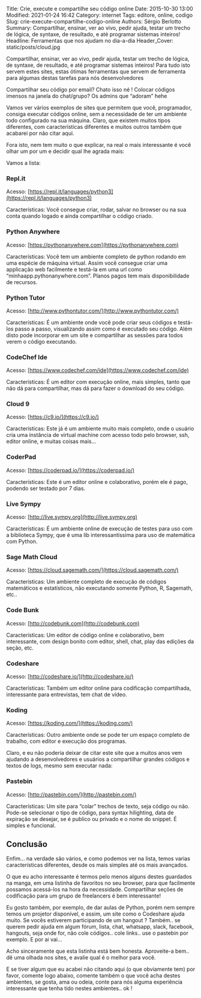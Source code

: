 Title: Crie, execute e compartilhe seu código online
Date: 2015-10-30 13:00
Modified: 2021-01-24 16:42
Category: internet
Tags: editore, online, codigo
Slug: crie-execute-compartilhe-codigo-online
Authors: Sérgio Berlotto
Summary: Compartilhar, ensinar, ver ao vivo, pedir ajuda, testar um trecho de lógica, de syntaxe, de resultado, e até programar sistemas inteiros!
Headline: Ferramentas que nos ajudam no dia-a-dia 
Header_Cover: static/posts/cloud.jpg

Compartilhar, ensinar, ver ao vivo, pedir ajuda, testar um trecho de lógica, de syntaxe, de resultado, e até programar sistemas inteiros! Para tudo isto servem estes sites, estas ótimas ferramentas que servem de ferramenta para algumas destas tarefas para nós desenvolvedores

Compartilhar seu código por email? Chato isso né !
Colocar códigos imensos na janela do chat/grupo? Os admins que “adoram” hehe

Vamos ver vários exemplos de sites que permitem que você, programador, consiga executar códigos online, sem a necessidade de ter um ambiente todo configurado na sua máquina. Claro, que existem muitos tipos diferentes, com características diferentes e muitos outros também que acabarei por não citar aqui.

Fora isto, nem tem muito o que explicar, na real o mais interessante é você olhar um por um e decidir qual lhe agrada mais:

Vamos a lista:

### Repl.it

Acesso: [https://repl.it/languages/python3](https://repl.it/languages/python3)

Características: Você consegue criar, rodar, salvar no browser ou na sua conta quando logado e ainda compartilhar o código criado.

### Python Anywhere

Acesso: [https://pythonanywhere.com](https://pythonanywhere.com)

Características: Você tem um ambiente completo de python rodando em uma espécie de máquina virtual. Assim você consegue criar uma applicação web facilmente e testá-la em uma url como “minhaapp.pythonanywhere.com”. Planos pagos tem mais disponibilidade de recursos.

### Python Tutor

Acesso: [http://www.pythontutor.com/](http://www.pythontutor.com/)

Características: É um ambiente onde você pode criar seus códigos e testá-los passo a passo, visualizando assim como é executado seu código. Além disto pode incorporar em um site e compartilhar as sessões para todos verem o código executando.

### CodeChef Ide

Acesso: [https://www.codechef.com/ide](https://www.codechef.com/ide)

Características: É um editor com execução online, mais simples, tanto que não dá para compartilhar,  mas dá para fazer o download do seu código.

### Cloud 9

Acesso: [https://c9.io/](https://c9.io/)

Características: Este já é um ambiente muito mais completo, onde o usuário cria uma instância de virtual machine com acesso todo pelo browser, ssh, editor online, e muitas coisas mais…

### CoderPad

Acesso: [https://coderpad.io/](https://coderpad.io/)

Características: Este é um editor online e colaborativo, porém ele é pago, podendo ser testado por 7 dias.

### Live Sympy

Acesso: [http://live.sympy.org](http://live.sympy.org)

Características: É um ambiente online de execução de testes para uso com a biblioteca Sympy, que é uma lib interessantíssima para uso de matemática com Python.

### Sage Math Cloud

Acesso: [https://cloud.sagemath.com/](https://cloud.sagemath.com/)

Características: Um ambiente completo de execução de códigos matemáticos e estatísticos, não executando somente Python, R, Sagemath, etc..


### Code Bunk

Acesso: [http://codebunk.com](http://codebunk.com)

Características: Um editor de código online e colaborativo, bem interessante, com design bonito com editor, shell, chat, play das edições da seção, etc.


### Codeshare

Acesso: [http://codeshare.io/](http://codeshare.io/)

Características: Também um editor online para codificação compartilhada, interessante para entrevistas, tem chat de vídeo.

### Koding

Acesso: [https://koding.com/](https://koding.com/)

Características: Outro ambiente onde se pode ter um espaço completo de trabalho, com editor e execução dos programas.

Claro, e eu não poderia deixar de citar este site que a muitos anos vem ajudando a desenvolvedores e usuários a compartilhar grandes códigos e textos de logs, mesmo sem executar nada:

### Pastebin

Acesso: [http://pastebin.com/](http://pastebin.com/)

Características: Um site para “colar” trechos de texto, seja código ou não. Pode-se selecionar o tipo de código, para syntax hilighting, data de expiração se desejar, se é publico ou privado e o nome do snippet. É simples e funcional. 

## Conclusão

Enfim… na verdade são vários, e como podemos ver na lista, temos varias características diferentes, desde os mais simples até os mais avançados.

O que eu acho interessante é termos pelo menos alguns destes guardados na manga, em uma listinha de favoritos no seu browser, para que facilmente possamos acessá-los na hora da necessidade. Compartilhar seções de codificação para um grupo de freelancers é bem interessante! 

Eu gosto também, por exemplo, de dar aulas de Python, porém nem sempre temos um projetor disponível, e assim, um site como o Codeshare ajuda muito. Se vocês estiverem participando de um hangout ? Também.. se querem pedir ajuda em algum fórum, lista, chat, whatsapp, slack, facebook, hangouts, seja onde for, não cole códigos.. cole links.. use o pastebin por exemplo. E por ai vai…

Acho sinceramente que esta listinha está bem honesta. Aproveite-a bem.. dê uma olhada nos sites, e avalie qual é o melhor para você.

E se tiver algum que eu acabei não citando aqui (o que obviamente tem) por favor, comente logo abaixo, comente também o que você acha destes ambientes, se gosta, ama ou odeia, conte para nós alguma experiência interessante que tenha tido nestes ambientes.. ok !
